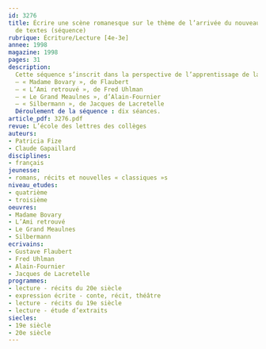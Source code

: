 ```yaml
---
id: 3276
title: Écrire une scène romanesque sur le thème de l’arrivée du nouveau. Groupement
  de textes (séquence)
rubrique: Écriture/Lecture [4e-3e]
annee: 1998
magazine: 1998
pages: 31
description: 
  Cette séquence s’inscrit dans la perspective de l’apprentissage de la lecture méthodique et dans celle de la lecture d’une œuvre intégrale. En effet, trois des textes proposés sont extraits de romans pouvant faire l’objet d’une telle lecture. La séquence d’écriture sera alors un préalable à une séquence consacrée à la lecture de l’un de ces romans, en quatrième ou en troisième.
  – « Madame Bovary », de Flaubert
  – « L’Ami retrouvé », de Fred Uhlman
  – « Le Grand Meaulnes », d’Alain-Fournier
  – « Silbermann », de Jacques de Lacretelle
  Déroulement de la séquence : dix séances.
article_pdf: 3276.pdf
revue: L’école des lettres des collèges
auteurs:
- Patricia Fize
- Claude Gapaillard
disciplines:
- français
jeunesse:
- romans, récits et nouvelles « classiques »s
niveau_etudes:
- quatrième
- troisième
oeuvres:
- Madame Bovary
- L’Ami retrouvé
- Le Grand Meaulnes
- Silbermann
ecrivains:
- Gustave Flaubert
- Fred Uhlman
- Alain-Fournier
- Jacques de Lacretelle
programmes:
- lecture - récits du 20e siècle
- expression écrite - conte, récit, théâtre
- lecture - récits du 19e siècle
- lecture - étude d’extraits
siecles:
- 19e siècle
- 20e siècle
---
```

